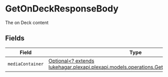 # GetOnDeckResponseBody

The on Deck content


## Fields

| Field                                                                                                                                         | Type                                                                                                                                          | Required                                                                                                                                      | Description                                                                                                                                   |
| --------------------------------------------------------------------------------------------------------------------------------------------- | --------------------------------------------------------------------------------------------------------------------------------------------- | --------------------------------------------------------------------------------------------------------------------------------------------- | --------------------------------------------------------------------------------------------------------------------------------------------- |
| `mediaContainer`                                                                                                                              | [Optional<? extends lukehagar.plexapi.plexapi.models.operations.GetOnDeckMediaContainer>](../../models/operations/GetOnDeckMediaContainer.md) | :heavy_minus_sign:                                                                                                                            | N/A                                                                                                                                           |